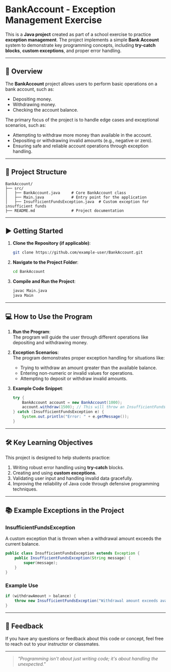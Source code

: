 # BankAccount - Exception Management Exercise

This is a **Java project** created as part of a school exercise to practice **exception management**. The project implements a simple **Bank Account** system to demonstrate key programming concepts, including **try-catch blocks**, **custom exceptions**, and proper error handling.

---

## 📝 Overview

The **BankAccount** project allows users to perform basic operations on a bank account, such as:

- Depositing money.
- Withdrawing money.
- Checking the account balance.

The primary focus of the project is to handle edge cases and exceptional scenarios, such as:

- Attempting to withdraw more money than available in the account.
- Depositing or withdrawing invalid amounts (e.g., negative or zero).
- Ensuring safe and reliable account operations through exception handling.

---

## 📁 Project Structure

```plaintext
BankAccount/
├── src/
│   ├── BankAccount.java     # Core BankAccount class
│   ├── Main.java            # Entry point for the application
│   ├── InsufficientFundsException.java  # Custom exception for insufficient funds
├── README.md                # Project documentation
```

---

## ▶️ Getting Started

1. **Clone the Repository (if applicable)**:
   ```bash
   git clone https://github.com/example-user/BankAccount.git
   ```

2. **Navigate to the Project Folder**:
   ```bash
   cd BankAccount
   ```

3. **Compile and Run the Project**:
   ```bash
   javac Main.java
   java Main
   ```

---

## 💻 How to Use the Program

1. **Run the Program**:  
   The program will guide the user through different operations like depositing and withdrawing money.

2. **Exception Scenarios**:  
   The program demonstrates proper exception handling for situations like:
    - Trying to withdraw an amount greater than the available balance.
    - Entering non-numeric or invalid values for operations.
    - Attempting to deposit or withdraw invalid amounts.

3. **Example Code Snippet**:
   ```java
   try {
       BankAccount account = new BankAccount(1000);
       account.withdraw(1500); // This will throw an InsufficientFundsException
   } catch (InsufficientFundsException e) {
       System.out.println("Error: " + e.getMessage());
   }
   ```

---

## 🛠️ Key Learning Objectives

This project is designed to help students practice:

1. Writing robust error handling using **try-catch** blocks.
2. Creating and using **custom exceptions**.
3. Validating user input and handling invalid data gracefully.
4. Improving the reliability of Java code through defensive programming techniques.

---

## 📚 Example Exceptions in the Project

### InsufficientFundsException
A custom exception that is thrown when a withdrawal amount exceeds the current balance.

```java
public class InsufficientFundsException extends Exception {
    public InsufficientFundsException(String message) {
        super(message);
    }
}
```

### Example Use
```java
if (withdrawAmount > balance) {
    throw new InsufficientFundsException("Withdrawal amount exceeds available balance.");
}
```

---


## 📢 Feedback

If you have any questions or feedback about this code or concept, feel free to reach out to your instructor or classmates.

---

> _"Programming isn't about just writing code; it's about handling the unexpected."_